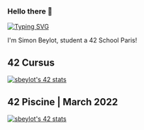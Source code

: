 ### Hello there 👋
[![Typing SVG](https://readme-typing-svg.herokuapp.com?font=Fira+Code&duration=2000&pause=300&vCenter=true&width=435&lines=Junior+Developer;Student+at+42+School+Paris;Former+BIM+Manager)](https://git.io/typing-svg)

I'm Simon Beylot, student a 42 School Paris!

## 42 Cursus

[![sbeylot's 42 stats](https://badge42.vercel.app/api/v2/clgak8c7g007308k2u0ma7sr5/stats?cursusId=21&coalitionId=48)](https://github.com/JaeSeoKim/badge42)

## 42 Piscine | March 2022

[![sbeylot's 42 stats](https://badge42.vercel.app/api/v2/clgak8c7g007308k2u0ma7sr5/stats?cursusId=9&coalitionId=piscine)](https://github.com/JaeSeoKim/badge42)
